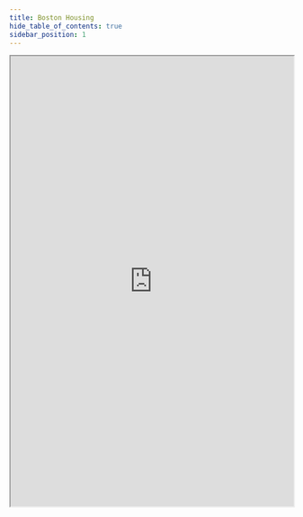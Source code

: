 ```yaml
---
title: Boston Housing
hide_table_of_contents: true
sidebar_position: 1
---
```


<iframe width="100%" height="800" src="https://htmlpreview.github.io/?https://github.com/saitaiky/Udacity-Machine-Learning-Engineer-Nanodegree/blob/master/term1/projects/1-boston_housing/boston_housing.html" allowFullScreen allow="accelerometer; autoplay; encrypted-media; gyroscope; picture-in-picture"></iframe>